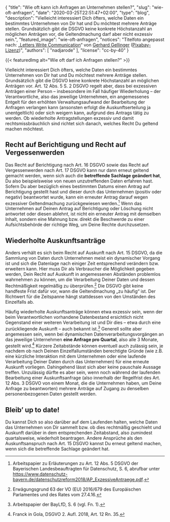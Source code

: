{
    "title": "Wie oft kann ich Anfragen an Unternehmen stellen?",
    "slug": "wie-oft-anfragen",
    "date": "2020-03-25T22:51:47+02:00",
    "type": "blog",
    "description": "Vielleicht interessiert Dich öfters, welche Daten ein bestimmtes Unternehmen von Dir hat und Du möchtest mehrere Anträge stellen. Grundsätzlich gibt die DSGVO keine konkrete Höchstanzahl an möglichen Anträgen vor, die Geltendmachung darf aber nicht exzessiv sein.",
    "featured_image": "wie-oft-anfragen",
    "notices": "Titelfoto angepasst nach: „[Letters Write Communication](https://pixabay.com/photos/letters-write-communication-1659715/)“ von [Gerhard Gellinger](https://pixabay.com/users/gellinger-201217/) ([Pixabay-Lizenz](https://pixabay.com/service/license/))",
    "authors": [ "nadjarode" ],
    "license": "cc-by-40"
}

{{< featuredImg alt="Wie oft darf ich Anfragen stellen?" >}}

Vielleicht interessiert Dich öfters, welche Daten ein bestimmtes Unternehmen von Dir hat und Du möchtest mehrere Anträge stellen. Grundsätzlich gibt die DSGVO keine konkrete Höchstanzahl an möglichen Anträgen vor. Art. 12 Abs. 5 S. 2 DSGVO regelt aber, dass bei exzessiven Anträgen einer Person – insbesondere im Fall häufiger Wiederholung – der Verantwortliche, also das jeweilige Unternehmen, ein angemessenes Entgelt für den erhöhten Verwaltungsaufwand der Bearbeitung der Anfragen verlangen kann (ansonsten erfolgt die Auskunftserteilung ja unentgeltlich) oder sich weigern kann, aufgrund des Antrags tätig zu werden. Ob wiederholte Antragstellungen exzessiv und damit rechtsmissbräuchlich sind richtet sich danach, welches Recht Du geltend machen möchtest.

## Recht auf Berichtigung und Recht auf Vergessenwerden

Das Recht auf Berichtigung nach Art. 16 DSGVO sowie das Recht auf Vergessenwerden nach Art. 17 DSGVO kann nur dann erneut geltend gemacht werden, wenn sich auch die **betreffende Sachlage geändert hat**, Du also beispielsweise von neuen unzutreffenden Daten erfahren hast. Sofern Du aber bezüglich eines bestimmten Datums einen Antrag auf Berichtigung gestellt hast und dieser durch das Unternehmen (positiv oder negativ) beantwortet wurde, kann ein erneuter Antrag darauf wegen exzessiver Geltendmachung zurückgewiesen werden.[^1] Wenn das Unternehmen auf Deinen Antrag auf Berichtigung oder Löschung nicht antwortet oder diesen ablehnt, ist nicht ein erneuter Antrag mit demselben Inhalt, sondern eine Mahnung bzw. direkt die Beschwerde zu einer Aufsichtsbehörde der richtige Weg, um Deine Rechte durchzusetzen. 

## Wiederholte Auskunftsanträge

Anders verhält es sich beim Recht auf Auskunft nach Art. 15 DSGVO, da die Sammlung von Daten durch Unternehmen meist ein dynamischer Vorgang ist und sich die Datenlage nach einiger Zeit entsprechend verändern bzw. erweitern kann. Hier muss Dir als Verbraucher die Möglichkeit gegeben werden, Dein Recht auf Auskunft in angemessenen Abständen problemlos wahrnehmen zu können, um die Verarbeitung Deiner Daten und dessen Rechtmäßigkeit regelmäßig zu überprüfen.[^2] Die DSGVO gibt keine handfeste Frist dafür vor, wann die Geltendmachung „zu häufig“ ist. Der Richtwert für die Zeitspanne hängt stattdessen von den Umständen des Einzelfalls ab. 

Häufig wiederholte Auskunftsanträge können etwa exzessiv sein, wenn der beim Verantwortlichen vorhandene Datenbestand ersichtlich nicht Gegenstand einer weiteren Verarbeitung ist und Dir dies – etwa durch eine zurückliegende Auskunft – auch bekannt ist.[^3] Generell sollte aber angemessen sein, wenn bei dynamischen Datenverarbeitungsvorgängen an das jeweilige Unternehmen **eine Anfrage pro Quartal**, also alle 3 Monate, gestellt wird.[^4] Kürzere Zeitabstände können eventuell auch zulässig sein, je nachdem ob nach Deinen Einzelfallumständen berechtigte Gründe (wie z.B. eine kürzliche Interaktion mit dem Unternehmen oder eine laufende Verarbeitung Deiner Daten durch das Unternehmen) für eine erneute Auskunft vorliegen. Dahingehend lässt sich aber keine pauschale Aussage treffen. Unzulässig dürfte es aber sein, wenn noch während der laufenden Bearbeitung einer Auskunftsanfrage (also innerhalb der Regelfrist des Art. 12 Abs. 3 DSGVO von einem Monat, die die Unternehmen haben, um Deine Anfrage zu beantworten) mehrere Anträge auf Zugang zu denselben personenbezogenen Daten gestellt werden. 

## Bleib’ up to date!

Du kannst Dich so also darüber auf dem Laufenden halten, welche Daten das Unternehmen von Dir sammelt bzw. ob dies rechtmäßig geschieht und Auskunft darüber in dem entsprechenden Zeitabstand, also zumindest quartalsweise, wiederholt beantragen. Andere Ansprüche als den Auskunftsanspruch nach Art. 15 DSGVO kannst Du erneut geltend machen, wenn sich die betreffende Sachlage geändert hat.

[^1]: Arbeitspapier zu Erläuterungen zu Art. 12 Abs. 5 DSGVO der Bayerischen Landesbeauftragten für Datenschutz, S. 6, abrufbar unter https://www.datenschutz-bayern.de/datenschutzreform2018/AP_ExzessiveAntraege.pdf.
[^2]: Erwägungsgrund 63 der VO (EU) 2016/679 des Europäischen Parlamentes und des Rates vom 27.4.16.
[^3]: Arbeitspapier der BayLfD, S. 6 (vgl. Fn. 1).
[^4]: Franck in Gola, DSGVO 2. Aufl. 2018, Art. 12 Rn. 35.
